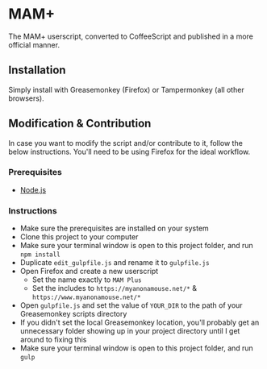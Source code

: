# MAM+

The MAM+ userscript, converted to CoffeeScript and published in a more official manner.



## Installation

Simply install with Greasemonkey (Firefox) or Tampermonkey (all other browsers).

## Modification & Contribution

In case you want to modify the script and/or contribute to it, follow the below instructions. You'll need to be using Firefox for the ideal workflow.

### Prerequisites

- [Node.js](https://nodejs.org/en/download/)

### Instructions

- Make sure the prerequisites are installed on your system
- Clone this project to your computer
- Make sure your terminal window is open to this project folder, and run `npm install`
- Duplicate `edit_gulpfile.js` and rename it to `gulpfile.js`
- Open Firefox and create a new userscript
    - Set the name exactly to `MAM Plus`
    - Set the includes to `https://myanonamouse.net/*` & `https://www.myanonamouse.net/*`
- Open `gulpfile.js` and set the value of `YOUR_DIR` to the path of your Greasemonkey scripts directory
- If you didn't set the local Greasemonkey location, you'll probably get an unnecessary folder showing up in your project directory until I get around to fixing this
- Make sure your terminal window is open to this project folder, and run `gulp`
